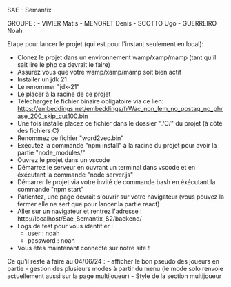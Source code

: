 SAE - Semantix

GROUPE : 
    - VIVIER Matis
    - MENORET Denis
    - SCOTTO Ugo
    - GUERREIRO Noah

Etape pour lancer le projet (qui est pour l'instant seulement en local): 
- Clonez le projet dans un environnement wamp/xamp/mamp  (tant qu'il sait lire le php ca devrait le faire)
- Assurez vous que votre wamp/xamp/mamp soit bien actif
- Installer un jdk 21
- Le renommer "jdk-21"
- Le placer à la racine de ce projet
- Téléchargez le fichier binaire obligatoire via ce lien: https://embeddings.net/embeddings/frWac_non_lem_no_postag_no_phrase_200_skip_cut100.bin
- Une fois installé placez ce fichier dans le dossier "./C/" du projet (à côté des fichiers C)
- Renommez ce fichier "word2vec.bin"
- Exécutez la commande "npm install" à la racine du projet pour avoir la partie "node_modules/"
- Ouvrez le projet dans un vscode
- Démarrez le serveur en ouvrant un terminal dans vscode et en éxécutant la commande "node server.js"
- Démarrer le projet via votre invité de commande bash en éxécutant la commande "npm start"
- Patientez, une page devrait s'ouvrir sur votre navigateur (vous pouvez la fermer elle ne sert que pour lancer la partie react)
- Aller sur un navigateur et rentrez l'adresse : http://localhost/Sae_Semantix_S2/backend/
- Logs de test pour vous identifier : 
    - user : noah
    - password : noah
- Vous êtes maintenant connecté sur notre site !


Ce qu'il reste à faire au 04/06/24 : 
    - afficher le bon pseudo des joueurs en partie
    - gestion des plusieurs modes à partir du menu (le mode solo renvoie actuellement aussi sur la page multijoueur)
    - Style de la section multijoueur